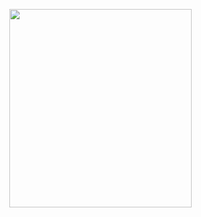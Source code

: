 <p align="center">
<img src="https://mhabibr02.github.io/Page-Web-Development/assets/img/portfolio/webdev-29.png" width="80%" height="30%">
</p>

